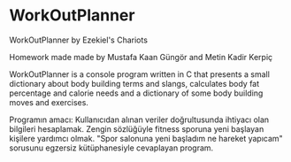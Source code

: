 # WorkOutPlanner
WorkOutPlanner by Ezekiel's Chariots

Homework made made by Mustafa Kaan Güngör and Metin Kadir Kerpiç

WorkOutPlanner is a console program written in C that presents a small dictionary about body building terms and slangs, calculates body fat percentage and calorie needs and a dictionary of some body building moves and exercises.

Programın amacı: Kullanıcıdan alınan veriler doğrultusunda ihtiyacı olan bilgileri hesaplamak. Zengin sözlüğüyle fitness sporuna yeni başlayan kişilere yardımcı olmak. "Spor salonuna yeni başladım ne hareket yapıcam" sorusunu egzersiz kütüphanesiyle cevaplayan program.
